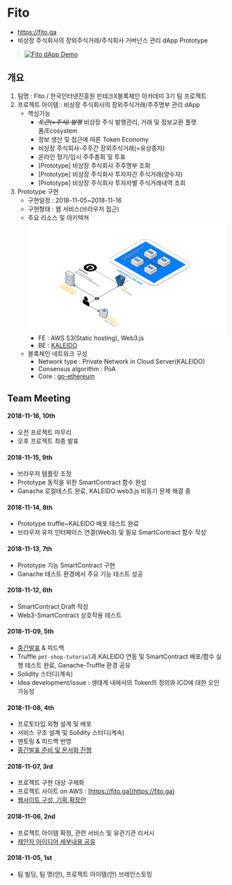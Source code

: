 # Fito
- https://fito.ga
- 비상장 주식회사의 장외주식거래/주식회사 거버넌스 관리 dApp Prototype
> [![Fito dApp Demo](https://img.youtube.com/vi/1K3tfZqhmAQ/0.jpg)](https://youtu.be/1K3tfZqhmAQ)

## 개요
 1. 팀명 : Fito / 한국인터넷진흥원 핀테크X블록체인 아카데미 3기 팀 프로젝트
 2. 프로젝트 아이템 : 비상장 주식회사의 장외주식거래/주주명부 관리 dApp
    - 핵심기능
      - ~~_토큰(=주식) 발행_~~ 비상장 주식 발행관리, 거래 및 정보교환 플랫폼/Ecosystem
      - 정보 생산 및 접근에 따른 Token Economy
      - 비상장 주식회사-주주간 장외주식거래(=유상증자)
      - 온라인 정기/임시 주주총회 및 투표
      - [Prototype] 비상장 주식회사 주주명부 조회
      - [Prototype] 비상장 주식회사 투자자간 주식거래(양수자)
      - [Prototype] 비상장 주식회사 투자자별 주식거래내역 조회
 3. Prototype 구현
    - 구현일정 : 2018-11-05~2018-11-16
    - 구현형태 : 웹 서비스(브라우저 접근)
    - 주요 리소스 및 아키텍쳐
      ![](https://github.com/ZHyoKim/Fito/blob/master/docs/20181113_prototype_architecture.png)
      - FE : AWS S3(Static hosting), Web3.js
      - BE : [KALEIDO](https://kaleido.io)
    - 블록체인 네트워크 구성
      - Network type : Private Network in Cloud Server(KALEIDO)
      - Consensus algorithm : PoA
      - Core : [go-ethereum](https://github.com/ethereum/go-ethereum)
 
## Team Meeting
#### 2018-11-16, 10th
  - 오전 프로젝트 마무리
  - 오후 프로젝트 최종 발표
#### 2018-11-15, 9th
  - 브라우저 템플릿 조정
  - Prototype 동작을 위한 SmartContract 함수 완성
  - Ganache 로컬테스트 완료, KALEIDO web3.js 비동기 문제 해결 중
#### 2018-11-14, 8th
  - Prototype truffle~KALEIDO 배포 테스트 완료
  - 브라우저 유저 인터페이스 연결(Web3) 및 필요 SmartContract 함수 작성
#### 2018-11-13, 7th
  - Prototype 기능 SmartContract 구현
  - Ganache 테스트 환경에서 주요 기능 테스트 성공
#### 2018-11-12, 6th
  - SmartContract Draft 작성
  - Web3-SmartContract 상호작용 테스트
#### 2018-11-09, 5th
  - [중간발표](https://github.com/ZHyoKim/Fito/blob/master/docs/20181109_FITO%20%ED%8C%80%20%EC%A0%9C%EC%95%88%EC%84%9C%20demo%ED%8C%8C%EC%9D%BC.pdf) & 피드백
  - Truffle `pet-shop-tutorial`과 KALEIDO 연동 및 SmartContract 배포/함수 실행 테스트 완료, Ganache-Truffle 환경 공유
  - Solidity 스터디(계속)
  - Idea development/issue : 생태계 내에서의 Token의 정의와 ICO에 대한 오인 가능성
#### 2018-11-08, 4th
  - 프로토타입 외형 설계 및 배포
  - 서비스 구조 설계 및 Solidity 스터디(계속)
  - 멘토링 & 피드백 반영
  - [중간발표 준비 및 문서화 진행](https://docs.google.com/document/d/1EdmWTQI7Lh6pV84EyPcoDZrYv4G9eQUT37-lelq-Ho0/edit?usp=sharing)
#### 2018-11-07, 3rd
  - 프로젝트 구현 대상 구체화
  - 프로젝트 사이트 on AWS : [https://fito.ga](https://fito.ga)
  - [웹사이트 구성, 기획 확장안](https://github.com/tooget/Fito/blob/master/docs/20181107_%EC%84%A4%EA%B3%84.pdf)
#### 2018-11-06, 2nd
  - 프로젝트 아이템 확정, 관련 서비스 및 유관기관 리서시
  - [제안자 아이디어 세부내용 공유](https://github.com/tooget/Fito/blob/master/docs/20181106_%EA%B8%B0%EB%B3%B8%20%EC%95%84%EC%9D%B4%EB%94%94%EC%96%B4(%EC%95%88).md)
#### 2018-11-05, 1st
  - 팀 빌딩, 팀 명(안), 프로젝트 아이템(안) 브레인스토밍
